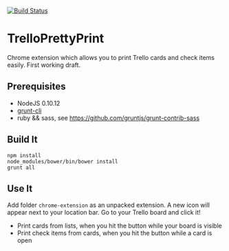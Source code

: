 [![Build Status](https://travis-ci.org/murdochjohn/TrelloPrettyPrint.png?branch=master)](https://travis-ci.org/murdochjohn/TrelloPrettyPrint)

# TrelloPrettyPrint

Chrome extension which allows you to print Trello cards and check items easily. First 
working draft.

## Prerequisites

- NodeJS 0.10.12
- [grunt-cli](https://github.com/gruntjs/grunt-cli)
- ruby && sass, see https://github.com/gruntjs/grunt-contrib-sass

## Build It
    
    npm install
    node_modules/bower/bin/bower install
    grunt all

## Use It

Add folder ``chrome-extension`` as an unpacked extension. A new icon will
appear next to your location bar. Go to your Trello board and click it!

- Print cards from lists, when you hit the button while your board is visible
- Print check items from cards, when you hit the button while a card is open
